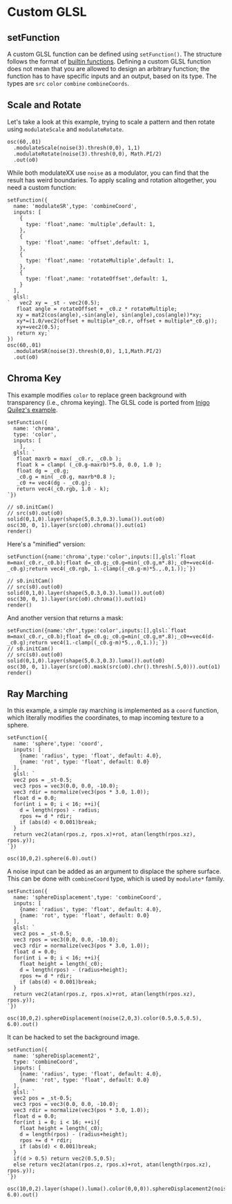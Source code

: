 Custom GLSL
========

setFunction
--------

A custom GLSL function can be defined using `setFunction()`. The structure follows the format of [builtin functions](https://github.com/ojack/hydra-synth/blob/master/src/glsl/glsl-functions.js). Defining a custom GLSL function does not mean that you are allowed to design an arbitrary function; the function has to have specific inputs and an output, based on its type. The types are `src` `color` `combine` `combineCoords`.


Scale and Rotate
--------

Let's take a look at this example, trying to scale a pattern and then rotate using `modulateScale` and `modulateRotate`.


```hydra
osc(60,.01)
  .modulateScale(noise(3).thresh(0,0), 1,1)
  .modulateRotate(noise(3).thresh(0,0), Math.PI/2)
  .out(o0)
```

While both modulateXX use `noise` as a modulator, you can find that the result has weird boundaries. To apply scaling and rotation altogether, you need a custom function:

```hydra
setFunction({
  name: 'modulateSR',type: 'combineCoord',
  inputs: [
    {
      type: 'float',name: 'multiple',default: 1,
    },
    {
      type: 'float',name: 'offset',default: 1,
    },
    {
      type: 'float',name: 'rotateMultiple',default: 1,
    },
    {
      type: 'float',name: 'rotateOffset',default: 1,
    }
  ],
  glsl:
`   vec2 xy = _st - vec2(0.5);
   float angle = rotateOffset + _c0.z * rotateMultiple;
   xy = mat2(cos(angle),-sin(angle), sin(angle),cos(angle))*xy;
   xy*=(1.0/vec2(offset + multiple*_c0.r, offset + multiple*_c0.g));
   xy+=vec2(0.5);
   return xy;`
})
osc(60,.01)
  .modulateSR(noise(3).thresh(0,0), 1,1,Math.PI/2)
  .out(o0)
```

Chroma Key
--------

This example modifies `color` to replace green background with transparency (i.e., chroma keying). The GLSL code is ported from [Inigo Quilez's example](https://www.shadertoy.com/view/XsfGzn).

```hydra
setFunction({
  name: 'chroma',
  type: 'color',
  inputs: [
    ],
  glsl: `
   float maxrb = max( _c0.r, _c0.b );
   float k = clamp( (_c0.g-maxrb)*5.0, 0.0, 1.0 );
   float dg = _c0.g; 
   _c0.g = min( _c0.g, maxrb*0.8 ); 
   _c0 += vec4(dg - _c0.g);
   return vec4(_c0.rgb, 1.0 - k);
`})

// s0.initCam()
// src(s0).out(o0)
solid(0,1,0).layer(shape(5,0.3,0.3).luma()).out(o0)
osc(30, 0, 1).layer(src(o0).chroma()).out(o1)
render()
```

Here's a "minified" version:

```hydra
setFunction({name:'chroma',type:'color',inputs:[],glsl:`float m=max(_c0.r,_c0.b);float d=_c0.g;_c0.g=min(_c0.g,m*.8);_c0+=vec4(d-_c0.g);return vec4(_c0.rgb, 1.-clamp((_c0.g-m)*5.,.0,1.));`})

// s0.initCam()
// src(s0).out(o0)
solid(0,1,0).layer(shape(5,0.3,0.3).luma()).out(o0)
osc(30, 0, 1).layer(src(o0).chroma()).out(o1)
render()
```

And another version that returns a mask:

```hydra
setFunction({name:'chr',type:'color',inputs:[],glsl:`float m=max(_c0.r,_c0.b);float d=_c0.g;_c0.g=min(_c0.g,m*.8);_c0+=vec4(d-_c0.g);return vec4(1.-clamp((_c0.g-m)*5.,.0,1.));`})
// s0.initCam()
// src(s0).out(o0)
solid(0,1,0).layer(shape(5,0.3,0.3).luma()).out(o0)
osc(30, 0, 1).layer(src(o0).mask(src(o0).chr().thresh(.5,0))).out(o1)
render()
```

Ray Marching
--------

In this example, a simple ray marching is implemented as a `coord` function, which literally modifies the coordinates, to map incoming texture to a sphere.

```hydra
setFunction({
  name: 'sphere',type: 'coord',
  inputs: [
    {name: 'radius', type: 'float', default: 4.0},
    {name: 'rot', type: 'float', default: 0.0}
  ],
  glsl: `
  vec2 pos = _st-0.5;
  vec3 rpos = vec3(0.0, 0.0, -10.0);
  vec3 rdir = normalize(vec3(pos * 3.0, 1.0));
  float d = 0.0;
  for(int i = 0; i < 16; ++i){
    d = length(rpos) - radius;
    rpos += d * rdir;
    if (abs(d) < 0.001)break;
  }
  return vec2(atan(rpos.z, rpos.x)+rot, atan(length(rpos.xz), rpos.y));
`})

osc(10,0,2).sphere(6.0).out()
```

A noise input can be added as an argument to displace the sphere surface. This can be done with `combineCoord` type, which is used by `modulate*` family.

```hydra
setFunction({
  name: 'sphereDisplacement',type: 'combineCoord',
  inputs: [
    {name: 'radius', type: 'float', default: 4.0},
    {name: 'rot', type: 'float', default: 0.0}
  ],
  glsl: `
  vec2 pos = _st-0.5;
  vec3 rpos = vec3(0.0, 0.0, -10.0);
  vec3 rdir = normalize(vec3(pos * 3.0, 1.0));
  float d = 0.0;
  for(int i = 0; i < 16; ++i){
    float height = length(_c0);
    d = length(rpos) - (radius+height);
    rpos += d * rdir;
    if (abs(d) < 0.001)break;
  }
  return vec2(atan(rpos.z, rpos.x)+rot, atan(length(rpos.xz), rpos.y));
`})

osc(10,0,2).sphereDisplacement(noise(2,0,3).color(0.5,0.5,0.5), 6.0).out()
```

It can be hacked to set the background image.

```hydra
setFunction({
  name: 'sphereDisplacement2',
  type: 'combineCoord',
  inputs: [
    {name: 'radius', type: 'float', default: 4.0},
    {name: 'rot', type: 'float', default: 0.0}
  ],
  glsl: `
  vec2 pos = _st-0.5;
  vec3 rpos = vec3(0.0, 0.0, -10.0);
  vec3 rdir = normalize(vec3(pos * 3.0, 1.0));
  float d = 0.0;
  for(int i = 0; i < 16; ++i){
    float height = length(_c0);
    d = length(rpos) - (radius+height);
    rpos += d * rdir;
    if (abs(d) < 0.001)break;
  }
  if(d > 0.5) return vec2(0.5,0.5);
  else return vec2(atan(rpos.z, rpos.x)+rot, atan(length(rpos.xz), rpos.y));
`})

osc(10,0,2).layer(shape().luma().color(0,0,0)).sphereDisplacement2(noise(2,0,3).color(0.5,0.5,0.5), 6.0).out()
```
